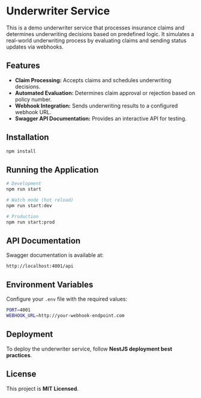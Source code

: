# Underwriter Service

This is a demo underwriter service that processes insurance claims and determines underwriting decisions based on predefined logic. It simulates a real-world underwriting process by evaluating claims and sending status updates via webhooks.

## Features
- **Claim Processing:** Accepts claims and schedules underwriting decisions.
- **Automated Evaluation:** Determines claim approval or rejection based on policy number.
- **Webhook Integration:** Sends underwriting results to a configured webhook URL.
- **Swagger API Documentation:** Provides an interactive API for testing.

## Installation

```sh
npm install
```

## Running the Application

```sh
# Development
npm run start

# Watch mode (hot reload)
npm run start:dev

# Production
npm run start:prod
```

## API Documentation
Swagger documentation is available at:
```
http://localhost:4001/api
```

## Environment Variables
Configure your `.env` file with the required values:

```sh
PORT=4001
WEBHOOK_URL=http://your-webhook-endpoint.com
```

## Deployment
To deploy the underwriter service, follow **NestJS deployment best practices**.

## License
This project is **MIT Licensed**.
